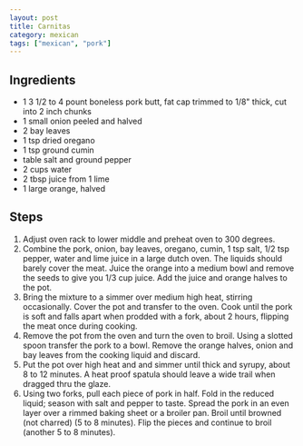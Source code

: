 ```yaml
---
layout: post
title: Carnitas
category: mexican
tags: ["mexican", "pork"]
---
```

## Ingredients

* 1 3 1/2 to 4 pount boneless pork butt, fat cap trimmed to 1/8" thick, cut into 2 inch chunks
* 1 small onion peeled and halved
* 2 bay leaves
* 1 tsp dried oregano
* 1 tsp ground cumin
* table salt and ground pepper
* 2 cups water
* 2 tbsp juice from 1 lime
* 1 large orange, halved

## Steps

1. Adjust oven rack to lower middle and preheat oven to 300 degrees.
2. Combine the pork, onion, bay leaves, oregano, cumin, 1 tsp salt, 1/2 tsp pepper, water and lime juice in a large dutch oven.  The liquids should barely cover the meat.  Juice the orange into a medium bowl and remove the seeds to give you 1/3 cup juice.  Add the juice and orange halves to the pot.
3. Bring the mixture to a simmer over medium high heat, stirring occasionally.  Cover the pot and transfer to the oven.  Cook until the pork is soft and falls apart when prodded with a fork, about 2 hours, flipping the meat once during cooking.
4. Remove the pot from the oven and turn the oven to broil.  Using a slotted spoon transfer the pork to a bowl.  Remove the orange halves, onion and bay leaves from the cooking liquid and discard.  
5. Put the pot over high heat and and simmer until thick and syrupy, about 8 to 12 minutes.  A heat proof spatula should leave a wide trail when dragged thru the glaze.
6. Using two forks, pull each piece of pork in half.  Fold in the reduced liquid; season with salt and pepper to taste.  Spread the pork in an even layer over a rimmed baking sheet or a broiler pan.  Broil until browned (not charred) (5 to 8 minutes).  Flip the pieces and continue to broil (another 5 to 8 minutes).